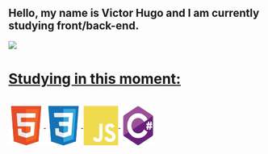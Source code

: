 ## Hello, my name is Victor Hugo and I am currently studying front/back-end.

<div>
  <a href="https://github.com/hugoowszz">
  <img height="180em" src="https://github-readme-stats.vercel.app/api/top-langs/?username=hugoowszz&layout=compact"/>
</div>

<h1>Studying in this moment:</h1>
<div style="display: inline_block"><br>
  <img align="center" alt="Hugo-HTML" height="80" width="70" src="https://raw.githubusercontent.com/devicons/devicon/master/icons/html5/html5-original.svg">
  <img align="center" alt="Hugo-CSS" height="80" width="70" src="https://raw.githubusercontent.com/devicons/devicon/master/icons/css3/css3-original.svg">
  <img align="center" alt="Hugo-Js" height="80" width="70" src="https://raw.githubusercontent.com/devicons/devicon/master/icons/javascript/javascript-plain.svg">
  <img align="center" alt="Hugo-Csharp" height="80" width="70" src="https://raw.githubusercontent.com/devicons/devicon/master/icons/csharp/csharp-original.svg">
</div>
